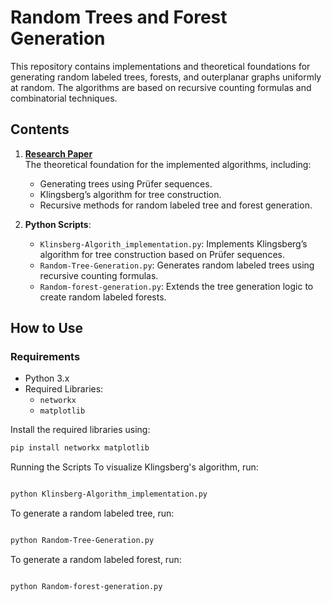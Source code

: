 # Random Trees and Forest Generation

This repository contains implementations and theoretical foundations for generating random labeled trees, forests, and outerplanar graphs uniformly at random. The algorithms are based on recursive counting formulas and combinatorial techniques.

## Contents

1. **[Research Paper](Research_paper.pdf)**  
   The theoretical foundation for the implemented algorithms, including:  
   - Generating trees using Prüfer sequences.  
   - Klingsberg’s algorithm for tree construction.  
   - Recursive methods for random labeled tree and forest generation.

2. **Python Scripts**:
   - `Klinsberg-Algorith_implementation.py`: Implements Klingsberg’s algorithm for tree construction based on Prüfer sequences.
   - `Random-Tree-Generation.py`: Generates random labeled trees using recursive counting formulas.
   - `Random-forest-generation.py`: Extends the tree generation logic to create random labeled forests.

## How to Use

### Requirements
- Python 3.x  
- Required Libraries:
  - `networkx`
  - `matplotlib`

Install the required libraries using:
```bash
pip install networkx matplotlib
```

Running the Scripts
To visualize Klingsberg's algorithm, run:
```bash

python Klinsberg-Algorithm_implementation.py
```

To generate a random labeled tree, run:
```bash

python Random-Tree-Generation.py
```
To generate a random labeled forest, run:
```bash

python Random-forest-generation.py
```

